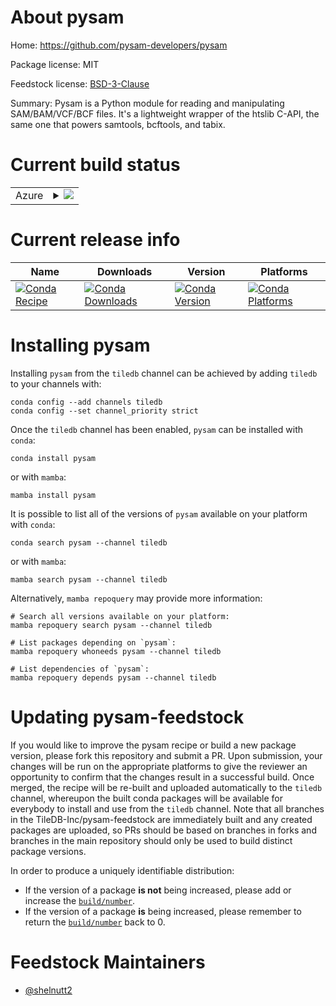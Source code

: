 About pysam
===========

Home: https://github.com/pysam-developers/pysam

Package license: MIT

Feedstock license: [BSD-3-Clause](https://github.com/TileDB-Inc/pysam-feedstock/blob/main/LICENSE.txt)

Summary: Pysam is a Python module for reading and manipulating SAM/BAM/VCF/BCF files. It's a lightweight wrapper of the htslib C-API, the same one that powers samtools, bcftools, and tabix.

Current build status
====================


<table>
    
  <tr>
    <td>Azure</td>
    <td>
      <details>
        <summary>
          <a href="https://dev.azure.com/TileDB-Inc/feedstock-builds/_build/latest?definitionId=&branchName=main">
            <img src="https://dev.azure.com/TileDB-Inc/feedstock-builds/_apis/build/status/pysam-feedstock?branchName=main">
          </a>
        </summary>
        <table>
          <thead><tr><th>Variant</th><th>Status</th></tr></thead>
          <tbody><tr>
              <td>linux_64_libdeflate1.12python3.10.____cpython</td>
              <td>
                <a href="https://dev.azure.com/TileDB-Inc/feedstock-builds/_build/latest?definitionId=&branchName=main">
                  <img src="https://dev.azure.com/TileDB-Inc/feedstock-builds/_apis/build/status/pysam-feedstock?branchName=main&jobName=linux&configuration=linux%20linux_64_libdeflate1.12python3.10.____cpython" alt="variant">
                </a>
              </td>
            </tr><tr>
              <td>linux_64_libdeflate1.12python3.7.____cpython</td>
              <td>
                <a href="https://dev.azure.com/TileDB-Inc/feedstock-builds/_build/latest?definitionId=&branchName=main">
                  <img src="https://dev.azure.com/TileDB-Inc/feedstock-builds/_apis/build/status/pysam-feedstock?branchName=main&jobName=linux&configuration=linux%20linux_64_libdeflate1.12python3.7.____cpython" alt="variant">
                </a>
              </td>
            </tr><tr>
              <td>linux_64_libdeflate1.12python3.8.____cpython</td>
              <td>
                <a href="https://dev.azure.com/TileDB-Inc/feedstock-builds/_build/latest?definitionId=&branchName=main">
                  <img src="https://dev.azure.com/TileDB-Inc/feedstock-builds/_apis/build/status/pysam-feedstock?branchName=main&jobName=linux&configuration=linux%20linux_64_libdeflate1.12python3.8.____cpython" alt="variant">
                </a>
              </td>
            </tr><tr>
              <td>linux_64_libdeflate1.12python3.9.____cpython</td>
              <td>
                <a href="https://dev.azure.com/TileDB-Inc/feedstock-builds/_build/latest?definitionId=&branchName=main">
                  <img src="https://dev.azure.com/TileDB-Inc/feedstock-builds/_apis/build/status/pysam-feedstock?branchName=main&jobName=linux&configuration=linux%20linux_64_libdeflate1.12python3.9.____cpython" alt="variant">
                </a>
              </td>
            </tr><tr>
              <td>linux_64_libdeflate1.13python3.10.____cpython</td>
              <td>
                <a href="https://dev.azure.com/TileDB-Inc/feedstock-builds/_build/latest?definitionId=&branchName=main">
                  <img src="https://dev.azure.com/TileDB-Inc/feedstock-builds/_apis/build/status/pysam-feedstock?branchName=main&jobName=linux&configuration=linux%20linux_64_libdeflate1.13python3.10.____cpython" alt="variant">
                </a>
              </td>
            </tr><tr>
              <td>linux_64_libdeflate1.13python3.7.____cpython</td>
              <td>
                <a href="https://dev.azure.com/TileDB-Inc/feedstock-builds/_build/latest?definitionId=&branchName=main">
                  <img src="https://dev.azure.com/TileDB-Inc/feedstock-builds/_apis/build/status/pysam-feedstock?branchName=main&jobName=linux&configuration=linux%20linux_64_libdeflate1.13python3.7.____cpython" alt="variant">
                </a>
              </td>
            </tr><tr>
              <td>linux_64_libdeflate1.13python3.8.____cpython</td>
              <td>
                <a href="https://dev.azure.com/TileDB-Inc/feedstock-builds/_build/latest?definitionId=&branchName=main">
                  <img src="https://dev.azure.com/TileDB-Inc/feedstock-builds/_apis/build/status/pysam-feedstock?branchName=main&jobName=linux&configuration=linux%20linux_64_libdeflate1.13python3.8.____cpython" alt="variant">
                </a>
              </td>
            </tr><tr>
              <td>linux_64_libdeflate1.13python3.9.____cpython</td>
              <td>
                <a href="https://dev.azure.com/TileDB-Inc/feedstock-builds/_build/latest?definitionId=&branchName=main">
                  <img src="https://dev.azure.com/TileDB-Inc/feedstock-builds/_apis/build/status/pysam-feedstock?branchName=main&jobName=linux&configuration=linux%20linux_64_libdeflate1.13python3.9.____cpython" alt="variant">
                </a>
              </td>
            </tr><tr>
              <td>linux_64_libdeflate1.14python3.10.____cpython</td>
              <td>
                <a href="https://dev.azure.com/TileDB-Inc/feedstock-builds/_build/latest?definitionId=&branchName=main">
                  <img src="https://dev.azure.com/TileDB-Inc/feedstock-builds/_apis/build/status/pysam-feedstock?branchName=main&jobName=linux&configuration=linux%20linux_64_libdeflate1.14python3.10.____cpython" alt="variant">
                </a>
              </td>
            </tr><tr>
              <td>linux_64_libdeflate1.14python3.7.____cpython</td>
              <td>
                <a href="https://dev.azure.com/TileDB-Inc/feedstock-builds/_build/latest?definitionId=&branchName=main">
                  <img src="https://dev.azure.com/TileDB-Inc/feedstock-builds/_apis/build/status/pysam-feedstock?branchName=main&jobName=linux&configuration=linux%20linux_64_libdeflate1.14python3.7.____cpython" alt="variant">
                </a>
              </td>
            </tr><tr>
              <td>linux_64_libdeflate1.14python3.8.____cpython</td>
              <td>
                <a href="https://dev.azure.com/TileDB-Inc/feedstock-builds/_build/latest?definitionId=&branchName=main">
                  <img src="https://dev.azure.com/TileDB-Inc/feedstock-builds/_apis/build/status/pysam-feedstock?branchName=main&jobName=linux&configuration=linux%20linux_64_libdeflate1.14python3.8.____cpython" alt="variant">
                </a>
              </td>
            </tr><tr>
              <td>linux_64_libdeflate1.14python3.9.____cpython</td>
              <td>
                <a href="https://dev.azure.com/TileDB-Inc/feedstock-builds/_build/latest?definitionId=&branchName=main">
                  <img src="https://dev.azure.com/TileDB-Inc/feedstock-builds/_apis/build/status/pysam-feedstock?branchName=main&jobName=linux&configuration=linux%20linux_64_libdeflate1.14python3.9.____cpython" alt="variant">
                </a>
              </td>
            </tr><tr>
              <td>osx_64_libdeflate1.12python3.10.____cpython</td>
              <td>
                <a href="https://dev.azure.com/TileDB-Inc/feedstock-builds/_build/latest?definitionId=&branchName=main">
                  <img src="https://dev.azure.com/TileDB-Inc/feedstock-builds/_apis/build/status/pysam-feedstock?branchName=main&jobName=osx&configuration=osx%20osx_64_libdeflate1.12python3.10.____cpython" alt="variant">
                </a>
              </td>
            </tr><tr>
              <td>osx_64_libdeflate1.12python3.7.____cpython</td>
              <td>
                <a href="https://dev.azure.com/TileDB-Inc/feedstock-builds/_build/latest?definitionId=&branchName=main">
                  <img src="https://dev.azure.com/TileDB-Inc/feedstock-builds/_apis/build/status/pysam-feedstock?branchName=main&jobName=osx&configuration=osx%20osx_64_libdeflate1.12python3.7.____cpython" alt="variant">
                </a>
              </td>
            </tr><tr>
              <td>osx_64_libdeflate1.12python3.8.____cpython</td>
              <td>
                <a href="https://dev.azure.com/TileDB-Inc/feedstock-builds/_build/latest?definitionId=&branchName=main">
                  <img src="https://dev.azure.com/TileDB-Inc/feedstock-builds/_apis/build/status/pysam-feedstock?branchName=main&jobName=osx&configuration=osx%20osx_64_libdeflate1.12python3.8.____cpython" alt="variant">
                </a>
              </td>
            </tr><tr>
              <td>osx_64_libdeflate1.12python3.9.____cpython</td>
              <td>
                <a href="https://dev.azure.com/TileDB-Inc/feedstock-builds/_build/latest?definitionId=&branchName=main">
                  <img src="https://dev.azure.com/TileDB-Inc/feedstock-builds/_apis/build/status/pysam-feedstock?branchName=main&jobName=osx&configuration=osx%20osx_64_libdeflate1.12python3.9.____cpython" alt="variant">
                </a>
              </td>
            </tr><tr>
              <td>osx_64_libdeflate1.13python3.10.____cpython</td>
              <td>
                <a href="https://dev.azure.com/TileDB-Inc/feedstock-builds/_build/latest?definitionId=&branchName=main">
                  <img src="https://dev.azure.com/TileDB-Inc/feedstock-builds/_apis/build/status/pysam-feedstock?branchName=main&jobName=osx&configuration=osx%20osx_64_libdeflate1.13python3.10.____cpython" alt="variant">
                </a>
              </td>
            </tr><tr>
              <td>osx_64_libdeflate1.13python3.7.____cpython</td>
              <td>
                <a href="https://dev.azure.com/TileDB-Inc/feedstock-builds/_build/latest?definitionId=&branchName=main">
                  <img src="https://dev.azure.com/TileDB-Inc/feedstock-builds/_apis/build/status/pysam-feedstock?branchName=main&jobName=osx&configuration=osx%20osx_64_libdeflate1.13python3.7.____cpython" alt="variant">
                </a>
              </td>
            </tr><tr>
              <td>osx_64_libdeflate1.13python3.8.____cpython</td>
              <td>
                <a href="https://dev.azure.com/TileDB-Inc/feedstock-builds/_build/latest?definitionId=&branchName=main">
                  <img src="https://dev.azure.com/TileDB-Inc/feedstock-builds/_apis/build/status/pysam-feedstock?branchName=main&jobName=osx&configuration=osx%20osx_64_libdeflate1.13python3.8.____cpython" alt="variant">
                </a>
              </td>
            </tr><tr>
              <td>osx_64_libdeflate1.13python3.9.____cpython</td>
              <td>
                <a href="https://dev.azure.com/TileDB-Inc/feedstock-builds/_build/latest?definitionId=&branchName=main">
                  <img src="https://dev.azure.com/TileDB-Inc/feedstock-builds/_apis/build/status/pysam-feedstock?branchName=main&jobName=osx&configuration=osx%20osx_64_libdeflate1.13python3.9.____cpython" alt="variant">
                </a>
              </td>
            </tr><tr>
              <td>osx_64_libdeflate1.14python3.10.____cpython</td>
              <td>
                <a href="https://dev.azure.com/TileDB-Inc/feedstock-builds/_build/latest?definitionId=&branchName=main">
                  <img src="https://dev.azure.com/TileDB-Inc/feedstock-builds/_apis/build/status/pysam-feedstock?branchName=main&jobName=osx&configuration=osx%20osx_64_libdeflate1.14python3.10.____cpython" alt="variant">
                </a>
              </td>
            </tr><tr>
              <td>osx_64_libdeflate1.14python3.7.____cpython</td>
              <td>
                <a href="https://dev.azure.com/TileDB-Inc/feedstock-builds/_build/latest?definitionId=&branchName=main">
                  <img src="https://dev.azure.com/TileDB-Inc/feedstock-builds/_apis/build/status/pysam-feedstock?branchName=main&jobName=osx&configuration=osx%20osx_64_libdeflate1.14python3.7.____cpython" alt="variant">
                </a>
              </td>
            </tr><tr>
              <td>osx_64_libdeflate1.14python3.8.____cpython</td>
              <td>
                <a href="https://dev.azure.com/TileDB-Inc/feedstock-builds/_build/latest?definitionId=&branchName=main">
                  <img src="https://dev.azure.com/TileDB-Inc/feedstock-builds/_apis/build/status/pysam-feedstock?branchName=main&jobName=osx&configuration=osx%20osx_64_libdeflate1.14python3.8.____cpython" alt="variant">
                </a>
              </td>
            </tr><tr>
              <td>osx_64_libdeflate1.14python3.9.____cpython</td>
              <td>
                <a href="https://dev.azure.com/TileDB-Inc/feedstock-builds/_build/latest?definitionId=&branchName=main">
                  <img src="https://dev.azure.com/TileDB-Inc/feedstock-builds/_apis/build/status/pysam-feedstock?branchName=main&jobName=osx&configuration=osx%20osx_64_libdeflate1.14python3.9.____cpython" alt="variant">
                </a>
              </td>
            </tr><tr>
              <td>win_64_libdeflate1.12python3.10.____cpython</td>
              <td>
                <a href="https://dev.azure.com/TileDB-Inc/feedstock-builds/_build/latest?definitionId=&branchName=main">
                  <img src="https://dev.azure.com/TileDB-Inc/feedstock-builds/_apis/build/status/pysam-feedstock?branchName=main&jobName=win&configuration=win%20win_64_libdeflate1.12python3.10.____cpython" alt="variant">
                </a>
              </td>
            </tr><tr>
              <td>win_64_libdeflate1.12python3.7.____cpython</td>
              <td>
                <a href="https://dev.azure.com/TileDB-Inc/feedstock-builds/_build/latest?definitionId=&branchName=main">
                  <img src="https://dev.azure.com/TileDB-Inc/feedstock-builds/_apis/build/status/pysam-feedstock?branchName=main&jobName=win&configuration=win%20win_64_libdeflate1.12python3.7.____cpython" alt="variant">
                </a>
              </td>
            </tr><tr>
              <td>win_64_libdeflate1.12python3.8.____cpython</td>
              <td>
                <a href="https://dev.azure.com/TileDB-Inc/feedstock-builds/_build/latest?definitionId=&branchName=main">
                  <img src="https://dev.azure.com/TileDB-Inc/feedstock-builds/_apis/build/status/pysam-feedstock?branchName=main&jobName=win&configuration=win%20win_64_libdeflate1.12python3.8.____cpython" alt="variant">
                </a>
              </td>
            </tr><tr>
              <td>win_64_libdeflate1.12python3.9.____cpython</td>
              <td>
                <a href="https://dev.azure.com/TileDB-Inc/feedstock-builds/_build/latest?definitionId=&branchName=main">
                  <img src="https://dev.azure.com/TileDB-Inc/feedstock-builds/_apis/build/status/pysam-feedstock?branchName=main&jobName=win&configuration=win%20win_64_libdeflate1.12python3.9.____cpython" alt="variant">
                </a>
              </td>
            </tr><tr>
              <td>win_64_libdeflate1.13python3.10.____cpython</td>
              <td>
                <a href="https://dev.azure.com/TileDB-Inc/feedstock-builds/_build/latest?definitionId=&branchName=main">
                  <img src="https://dev.azure.com/TileDB-Inc/feedstock-builds/_apis/build/status/pysam-feedstock?branchName=main&jobName=win&configuration=win%20win_64_libdeflate1.13python3.10.____cpython" alt="variant">
                </a>
              </td>
            </tr><tr>
              <td>win_64_libdeflate1.13python3.7.____cpython</td>
              <td>
                <a href="https://dev.azure.com/TileDB-Inc/feedstock-builds/_build/latest?definitionId=&branchName=main">
                  <img src="https://dev.azure.com/TileDB-Inc/feedstock-builds/_apis/build/status/pysam-feedstock?branchName=main&jobName=win&configuration=win%20win_64_libdeflate1.13python3.7.____cpython" alt="variant">
                </a>
              </td>
            </tr><tr>
              <td>win_64_libdeflate1.13python3.8.____cpython</td>
              <td>
                <a href="https://dev.azure.com/TileDB-Inc/feedstock-builds/_build/latest?definitionId=&branchName=main">
                  <img src="https://dev.azure.com/TileDB-Inc/feedstock-builds/_apis/build/status/pysam-feedstock?branchName=main&jobName=win&configuration=win%20win_64_libdeflate1.13python3.8.____cpython" alt="variant">
                </a>
              </td>
            </tr><tr>
              <td>win_64_libdeflate1.13python3.9.____cpython</td>
              <td>
                <a href="https://dev.azure.com/TileDB-Inc/feedstock-builds/_build/latest?definitionId=&branchName=main">
                  <img src="https://dev.azure.com/TileDB-Inc/feedstock-builds/_apis/build/status/pysam-feedstock?branchName=main&jobName=win&configuration=win%20win_64_libdeflate1.13python3.9.____cpython" alt="variant">
                </a>
              </td>
            </tr><tr>
              <td>win_64_libdeflate1.14python3.10.____cpython</td>
              <td>
                <a href="https://dev.azure.com/TileDB-Inc/feedstock-builds/_build/latest?definitionId=&branchName=main">
                  <img src="https://dev.azure.com/TileDB-Inc/feedstock-builds/_apis/build/status/pysam-feedstock?branchName=main&jobName=win&configuration=win%20win_64_libdeflate1.14python3.10.____cpython" alt="variant">
                </a>
              </td>
            </tr><tr>
              <td>win_64_libdeflate1.14python3.7.____cpython</td>
              <td>
                <a href="https://dev.azure.com/TileDB-Inc/feedstock-builds/_build/latest?definitionId=&branchName=main">
                  <img src="https://dev.azure.com/TileDB-Inc/feedstock-builds/_apis/build/status/pysam-feedstock?branchName=main&jobName=win&configuration=win%20win_64_libdeflate1.14python3.7.____cpython" alt="variant">
                </a>
              </td>
            </tr><tr>
              <td>win_64_libdeflate1.14python3.8.____cpython</td>
              <td>
                <a href="https://dev.azure.com/TileDB-Inc/feedstock-builds/_build/latest?definitionId=&branchName=main">
                  <img src="https://dev.azure.com/TileDB-Inc/feedstock-builds/_apis/build/status/pysam-feedstock?branchName=main&jobName=win&configuration=win%20win_64_libdeflate1.14python3.8.____cpython" alt="variant">
                </a>
              </td>
            </tr><tr>
              <td>win_64_libdeflate1.14python3.9.____cpython</td>
              <td>
                <a href="https://dev.azure.com/TileDB-Inc/feedstock-builds/_build/latest?definitionId=&branchName=main">
                  <img src="https://dev.azure.com/TileDB-Inc/feedstock-builds/_apis/build/status/pysam-feedstock?branchName=main&jobName=win&configuration=win%20win_64_libdeflate1.14python3.9.____cpython" alt="variant">
                </a>
              </td>
            </tr>
          </tbody>
        </table>
      </details>
    </td>
  </tr>
</table>

Current release info
====================

| Name | Downloads | Version | Platforms |
| --- | --- | --- | --- |
| [![Conda Recipe](https://img.shields.io/badge/recipe-pysam-green.svg)](https://anaconda.org/tiledb/pysam) | [![Conda Downloads](https://img.shields.io/conda/dn/tiledb/pysam.svg)](https://anaconda.org/tiledb/pysam) | [![Conda Version](https://img.shields.io/conda/vn/tiledb/pysam.svg)](https://anaconda.org/tiledb/pysam) | [![Conda Platforms](https://img.shields.io/conda/pn/tiledb/pysam.svg)](https://anaconda.org/tiledb/pysam) |

Installing pysam
================

Installing `pysam` from the `tiledb` channel can be achieved by adding `tiledb` to your channels with:

```
conda config --add channels tiledb
conda config --set channel_priority strict
```

Once the `tiledb` channel has been enabled, `pysam` can be installed with `conda`:

```
conda install pysam
```

or with `mamba`:

```
mamba install pysam
```

It is possible to list all of the versions of `pysam` available on your platform with `conda`:

```
conda search pysam --channel tiledb
```

or with `mamba`:

```
mamba search pysam --channel tiledb
```

Alternatively, `mamba repoquery` may provide more information:

```
# Search all versions available on your platform:
mamba repoquery search pysam --channel tiledb

# List packages depending on `pysam`:
mamba repoquery whoneeds pysam --channel tiledb

# List dependencies of `pysam`:
mamba repoquery depends pysam --channel tiledb
```




Updating pysam-feedstock
========================

If you would like to improve the pysam recipe or build a new
package version, please fork this repository and submit a PR. Upon submission,
your changes will be run on the appropriate platforms to give the reviewer an
opportunity to confirm that the changes result in a successful build. Once
merged, the recipe will be re-built and uploaded automatically to the
`tiledb` channel, whereupon the built conda packages will be available for
everybody to install and use from the `tiledb` channel.
Note that all branches in the TileDB-Inc/pysam-feedstock are
immediately built and any created packages are uploaded, so PRs should be based
on branches in forks and branches in the main repository should only be used to
build distinct package versions.

In order to produce a uniquely identifiable distribution:
 * If the version of a package **is not** being increased, please add or increase
   the [``build/number``](https://docs.conda.io/projects/conda-build/en/latest/resources/define-metadata.html#build-number-and-string).
 * If the version of a package **is** being increased, please remember to return
   the [``build/number``](https://docs.conda.io/projects/conda-build/en/latest/resources/define-metadata.html#build-number-and-string)
   back to 0.

Feedstock Maintainers
=====================

* [@shelnutt2](https://github.com/shelnutt2/)

